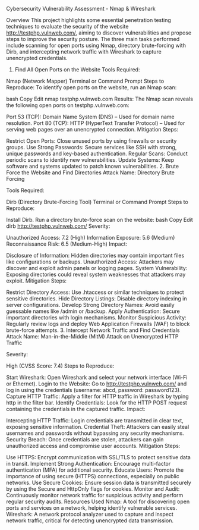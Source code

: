 Cybersecurity Vulnerability Assessment - Nmap & Wireshark

Overview
This project highlights some essential penetration testing techniques to evaluate the security of the website http://testphp.vulnweb.com/, aiming to discover vulnerabilities and propose steps to improve the security posture. The three main tasks performed include scanning for open ports using Nmap, directory brute-forcing with Dirb, and intercepting network traffic with Wireshark to capture unencrypted credentials.

1. Find All Open Ports on the Website
Tools Required:

Nmap (Network Mapper)
Terminal or Command Prompt
Steps to Reproduce: To identify open ports on the website, run an Nmap scan:

bash
Copy
Edit
nmap testphp.vulnweb.com
Results: The Nmap scan reveals the following open ports on testphp.vulnweb.com:

Port 53 (TCP): Domain Name System (DNS) – Used for domain name resolution.
Port 80 (TCP): HTTP (HyperText Transfer Protocol) – Used for serving web pages over an unencrypted connection.
Mitigation Steps:

Restrict Open Ports: Close unused ports by using firewalls or security groups.
Use Strong Passwords: Secure services like SSH with strong, unique passwords and key-based authentication.
Regular Scans: Conduct periodic scans to identify new vulnerabilities.
Update Systems: Keep software and systems updated to patch known vulnerabilities.
2. Brute Force the Website and Find Directories
Attack Name: Directory Brute Forcing

Tools Required:

Dirb (Directory Brute-Forcing Tool)
Terminal or Command Prompt
Steps to Reproduce:

Install Dirb.
Run a directory brute-force scan on the website:
bash
Copy
Edit
dirb http://testphp.vulnweb.com/
Severity:

Unauthorized Access: 7.2 (High)
Information Exposure: 5.6 (Medium)
Reconnaissance Risk: 6.5 (Medium-High)
Impact:

Disclosure of Information: Hidden directories may contain important files like configurations or backups.
Unauthorized Access: Attackers may discover and exploit admin panels or logging pages.
System Vulnerability: Exposing directories could reveal system weaknesses that attackers may exploit.
Mitigation Steps:

Restrict Directory Access: Use .htaccess or similar techniques to protect sensitive directories.
Hide Directory Listings: Disable directory indexing in server configurations.
Develop Strong Directory Names: Avoid easily guessable names like /admin or /backup.
Apply Authentication: Secure important directories with login mechanisms.
Monitor Suspicious Activity: Regularly review logs and deploy Web Application Firewalls (WAF) to block brute-force attempts.
3. Intercept Network Traffic and Find Credentials
Attack Name: Man-in-the-Middle (MitM) Attack on Unencrypted HTTP Traffic

Severity:

High (CVSS Score: 7.4)
Steps to Reproduce:

Start Wireshark: Open Wireshark and select your network interface (Wi-Fi or Ethernet).
Login to the Website: Go to http://testphp.vulnweb.com/ and log in using the credentials (username: abcd, password: password123).
Capture HTTP Traffic: Apply a filter for HTTP traffic in Wireshark by typing http in the filter bar.
Identify Credentials: Look for the HTTP POST request containing the credentials in the captured traffic.
Impact:

Intercepting HTTP Traffic: Login credentials are transmitted in clear text, exposing sensitive information.
Credential Theft: Attackers can easily steal usernames and passwords without bypassing any security mechanisms.
Security Breach: Once credentials are stolen, attackers can gain unauthorized access and compromise user accounts.
Mitigation Steps:

Use HTTPS: Encrypt communication with SSL/TLS to protect sensitive data in transit.
Implement Strong Authentication: Encourage multi-factor authentication (MFA) for additional security.
Educate Users: Promote the importance of using secure (HTTPS) connections, especially on public networks.
Use Secure Cookies: Ensure session data is transmitted securely by using the Secure and HttpOnly flags for cookies.
Monitor and Audit: Continuously monitor network traffic for suspicious activity and perform regular security audits.
Resources Used
Nmap: A tool for discovering open ports and services on a network, helping identify vulnerable services.
Wireshark: A network protocol analyzer used to capture and inspect network traffic, critical for detecting unencrypted data transmission.
